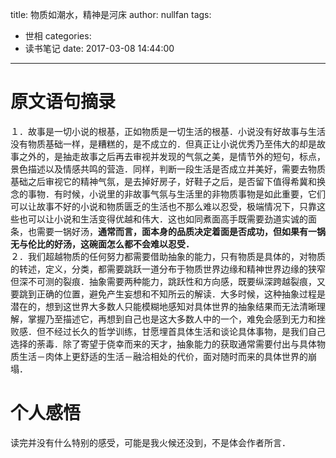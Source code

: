 title: 物质如潮水，精神是河床
author: nullfan
tags:
  - 世相
categories:
  - 读书笔记
date: 2017-03-08 14:44:00
---
# 原文语句摘录  
１．故事是一切小说的根基，正如物质是一切生活的根基．小说没有好故事与生活没有物质基础一样，是糟糕的，是不成立的．但真正让小说优秀乃至伟大的却是故事之外的，是抽走故事之后再去审视并发现的气氛之美，是情节外的短句，标点，景色描述以及情感共鸣的营造．同样，判断一段生活是否成立并美好，需要去物质基础之后审视它的精神气氛，是去掉好房子，好鞋子之后，是否留下值得希冀和换念的事物．有时候，小说里的非故事气氛与生活里的非物质事物是如此重要，它们可以让故事不好的小说和物质匮乏的生活也不那么难以忍受，极端情况下，只靠这些也可以让小说和生活变得优越和伟大．这也如同煮面高手既需要劲道实诚的面条，也需要一锅好汤，**通常而言，面本身的品质决定着面是否成功，但如果有一锅无与伦比的好汤，这碗面怎么都不会难以忍受．**  
２．我们超越物质的任何努力都需要借助抽象的能力，只有物质是具体的，对物质的转述，定义，分类，都需要跳跃一道分布于物质世界边缘和精神世界边缘的狭窄但深不可测的裂痕．抽象需要两种能力，跳跃性和方向感，既要纵深跨越裂痕，又要跳到正确的位置，避免产生妄想和不知所云的解读．大多时候，这种抽象过程是潜在的，想到这世界大多数人只能模糊地感知对具体世界的抽象结果而无法清晰理解，掌握乃至描述它，再想到自己也是这大多数人中的一个，难免会感到无力和挫败感．但不经过长久的哲学训练，甘愿埋首具体生活和谈论具体事物，是我们自己选择的荼毒．除了寄望于侥幸而来的天才，抽象能力的获取通常需要付出与具体物质生活－肉体上更舒适的生活－融洽相处的代价，面对随时而来的具体世界的崩塌．
# 个人感悟  
读完并没有什么特别的感受，可能是我火候还没到，不是体会作者所言．
